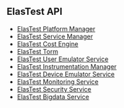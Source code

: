 <div class="range range-xs-left">
<div class="cell-xs-10 cell-lg-6 text-md-left inset-md-right-80 cell-lg-push-1 offset-top-50 offset-lg-top-0">
<h2 id="content" class="h1">ElasTest API</h2>
<div class="offset-top-30 offset-md-top-50">
<ul>
<li><a href="/docs/api/epm">ElasTest Platform Manager</a></li>
<li><a href="/docs/api/esm">ElasTest Service Manager</a></li>
<li><a href="/docs/api/ece">ElasTest Cost Engine</a></li>
<li><a href="/docs/api/etm">ElasTest Torm</a></li>
<li><a href="/docs/api/eus">ElasTest User Emulator Service</a></li>
<li><a href="/docs/api/eim">ElasTest Instrumentation Manager</a></li>
<li><a href="/docs/api/eds">ElasTest Device Emulator Service</a></li>
<li><a href="/docs/api/ems">ElasTest Monitoring Service</a></li>
<li><a href="/docs/api/ess">ElasTest Security Service</a></li>
<li><a href="/docs/api/ebs">ElasTest Bigdata Service</a></li>
</ul>
</div>
</div>
</div>

